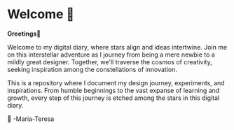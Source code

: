 # Welcome 🌟

**Greetings🚀**

Welcome to my digital diary, where stars align and ideas intertwine. Join me on this interstellar adventure as I journey from being a mere newbie to a mildly great designer. Together, we'll traverse the cosmos of creativity, seeking inspiration among the constellations of innovation.

This is a repository where I document my design journey, experiments, and inspirations. From humble beginnings to the vast expanse of learning and growth, every step of this journey is etched among the stars in this digital diary.

 🌌
-Maria-Teresa 
